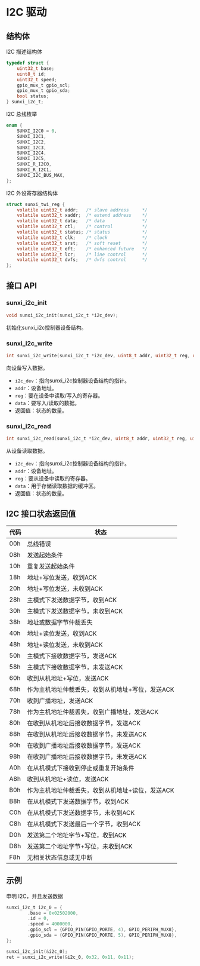 # I2C 驱动

## 结构体

I2C 描述结构体

```c
typedef struct {
    uint32_t base;
    uint8_t id;
    uint32_t speed;
    gpio_mux_t gpio_scl;
    gpio_mux_t gpio_sda;
    bool status;
} sunxi_i2c_t;
```

I2C 总线枚举

```c
enum {
	SUNXI_I2C0 = 0,
	SUNXI_I2C1,
	SUNXI_I2C2,
	SUNXI_I2C3,
	SUNXI_I2C4,
	SUNXI_I2C5,
	SUNXI_R_I2C0,
	SUNXI_R_I2C1,
	SUNXI_I2C_BUS_MAX,
};
```

I2C 外设寄存器结构体

```c
struct sunxi_twi_reg {
    volatile uint32_t addr;   /* slave address     */
    volatile uint32_t xaddr;  /* extend address    */
    volatile uint32_t data;   /* data              */
    volatile uint32_t ctl;    /* control           */
    volatile uint32_t status; /* status            */
    volatile uint32_t clk;    /* clock             */
    volatile uint32_t srst;   /* soft reset        */
    volatile uint32_t eft;    /* enhanced future   */
    volatile uint32_t lcr;    /* line control      */
    volatile uint32_t dvfs;   /* dvfs control      */
};
```

## 接口 API


### sunxi_i2c_init

```c
void sunxi_i2c_init(sunxi_i2c_t *i2c_dev);
```

初始化sunxi_i2c控制器设备结构。

### sunxi_i2c_write

```c
int sunxi_i2c_write(sunxi_i2c_t *i2c_dev, uint8_t addr, uint32_t reg, uint8_t data);
```

向设备写入数据。

- `i2c_dev`：指向sunxi_i2c控制器设备结构的指针。
- `addr`：设备地址。
- `reg`：要在设备中读取/写入的寄存器。
- `data`：要写入/读取的数据。
- 返回值：状态的数量。

### sunxi_i2c_read

```c
int sunxi_i2c_read(sunxi_i2c_t *i2c_dev, uint8_t addr, uint32_t reg, uint8_t *data);
```

从设备读取数据。

- `i2c_dev`：指向sunxi_i2c控制器设备结构的指针。
- `addr`：设备地址。
- `reg`：要从设备中读取的寄存器。
- `data`：用于存储读取数据的缓冲区。
- 返回值：状态的数量。

## I2C 接口状态返回值

| 代码 | 状态                                                         |
|------|--------------------------------------------------------------|
| 00h  | 总线错误                                                     |
| 08h  | 发送起始条件                                                |
| 10h  | 重复发送起始条件                                            |
| 18h  | 地址+写位发送，收到ACK                                      |
| 20h  | 地址+写位发送，未收到ACK                                    |
| 28h  | 主模式下发送数据字节，收到ACK                                |
| 30h  | 主模式下发送数据字节，未收到ACK                              |
| 38h  | 地址或数据字节仲裁丢失                                      |
| 40h  | 地址+读位发送，收到ACK                                      |
| 48h  | 地址+读位发送，未收到ACK                                    |
| 50h  | 主模式下接收数据字节，发送ACK                               |
| 58h  | 主模式下接收数据字节，未发送ACK                              |
| 60h  | 收到从机地址+写位，发送ACK                                  |
| 68h  | 作为主机地址仲裁丢失，收到从机地址+写位，发送ACK            |
| 70h  | 收到广播地址，发送ACK                                       |
| 78h  | 作为主机地址仲裁丢失，收到广播地址，发送ACK                |
| 80h  | 在收到从机地址后接收数据字节，发送ACK                       |
| 88h  | 在收到从机地址后接收数据字节，未发送ACK                      |
| 90h  | 在收到广播地址后接收数据字节，发送ACK                       |
| 98h  | 在收到广播地址后接收数据字节，未发送ACK                      |
| A0h  | 在从机模式下接收到停止或重复开始条件                        |
| A8h  | 收到从机地址+读位，发送ACK                                  |
| B0h  | 作为主机地址仲裁丢失，收到从机地址+读位，发送ACK            |
| B8h  | 在从机模式下发送数据字节，收到ACK                           |
| C0h  | 在从机模式下发送数据字节，未收到ACK                         |
| C8h  | 在从机模式下发送最后一个字节，收到ACK                       |
| D0h  | 发送第二个地址字节+写位，收到ACK                            |
| D8h  | 发送第二个地址字节+写位，未收到ACK                          |
| F8h  | 无相关状态信息或无中断                                      |

## 示例

申明 I2C，并且发送数据

```c
sunxi_i2c_t i2c_0 = {
        .base = 0x02502000,
        .id = 0,
        .speed = 4000000,
        .gpio_scl = {GPIO_PIN(GPIO_PORTE, 4), GPIO_PERIPH_MUX8},
        .gpio_sda = {GPIO_PIN(GPIO_PORTE, 5), GPIO_PERIPH_MUX8},
};

sunxi_i2c_init(&i2c_0);
ret = sunxi_i2c_write(&i2c_0, 0x32, 0x11, 0x11);
```

